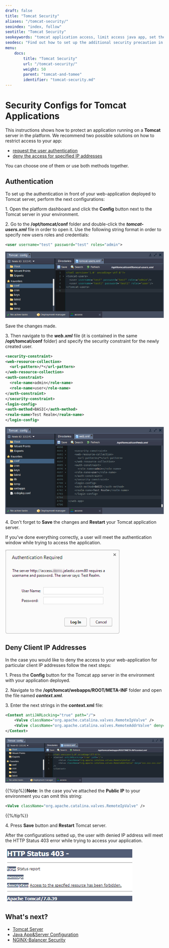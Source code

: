 ```yaml
---
draft: false
title: "Tomcat Security"
aliases: "/tomcat-security/"
seoindex: "index, follow"
seotitle: "Tomcat Security"
seokeywords: "tomcat application access, limit access java app, set the authentication, authentication tomcat, deny access for ip, ban the ip, ip resrtiction, configure authentication tomcat, add authentication"
seodesc: "Find out how to set up the additional security precaution in front of your application hosted with Tomcat application server. Two most common ways - set the authentication or deny access through ip."
menu:
    docs:
        title: "Tomcat Security"
        url: "/tomcat-security/"
        weight: 50
        parent: "tomcat-and-tomee"
        identifier: "tomcat-security.md"
---
```


# Security Configs for Tomcat Applications


This instructions shows how to protect an application running on a **Tomcat** server in the platform. We recommend two possible solutions on how to restrict access to your app:

* [request the user authentication](#authentication)
* [deny the access for specified IP addresses](#deny-client-ip-addresses)

You can choose one of them or use both methods together.


## Authentication

To set up the authentication in front of your web-application deployed to Tomcat server, perform the next configurations:

1\. Open the platform dashboard and click the **Config** button next to the Tomcat server in your environment.

2\. Go to the **/opt/tomcat/conf** folder and double-click the ***tomcat-users.xml*** file in order to open it.
Use the following string format in order to specify new users roles and credentials:

```xml
<user username="test" password="test" roles="admin">
```

![tomcat users](tomcat-users.png)

Save the changes made.

3\. Then navigate to the ***web.xml*** file (it is contained in the same **/opt/tomcat/conf** folder) and specify the security constraint for the newly created user.

```xml
<security-constraint>
<web-resource-collection>
  <url-pattern>/*</url-pattern>
</web-resource-collection>
<auth-constraint>
  <role-name>admin</role-name>
  <role-name>user</role-name>
</auth-constraint>
</security-constraint>
<login-config>
<auth-method>BASIC</auth-method>
<realm-name>Test Realm</realm-name>
</login-config>
```

![web xml tomcat](web-xml-tomcat.png)

4\. Don't forget to **Save** the changes and **Restart** your Tomcat application server.

If you've done everything correctly, a user will meet the authentication window while trying to access the application.

![tomcat authentication](authentication-tomcat.png)


## Deny Client IP Addresses

In the case you would like to deny the access to your web-application for particular client IP addresses follow the next steps:

1\. Press the **Config** button for the Tomcat app server in the environment with your application deployed.

2\. Navigate to the **/opt/tomcat/webapps/ROOT/META-INF** folder and open the file named ***context.xml***.

3\. Enter the next strings in the **context.xml** file:

```xml
<Context antiJARLocking="true" path="/">
    <Valve className="org.apache.catalina.valves.RemoteIpValve" />
    <Valve className="org.apache.catalina.valves.RemoteAddrValve" deny="{IP_address}" />
</Context>
```

![context xml](context-xml-tomcat.png)

{{%tip%}}**Note**: In the case you've attached the **Public IP** to your environment you can omit this string:

```xml
<Valve className="org.apache.catalina.valves.RemoteIpValve" />
```
{{%/tip%}}

4\. Press **Save** button and **Restart** Tomcat server.

After the configurations setted up, the user with denied IP address will meet the HTTP Status 403 error while trying to access your application.

![access denied](access-denied.png)


## What's next?

* [Tomcat Server](/tomcat/)
* [Java App&Server Configuration](/java-application-server-config/)
* [NGINX-Balancer Security](/nginx-balancer-security/)